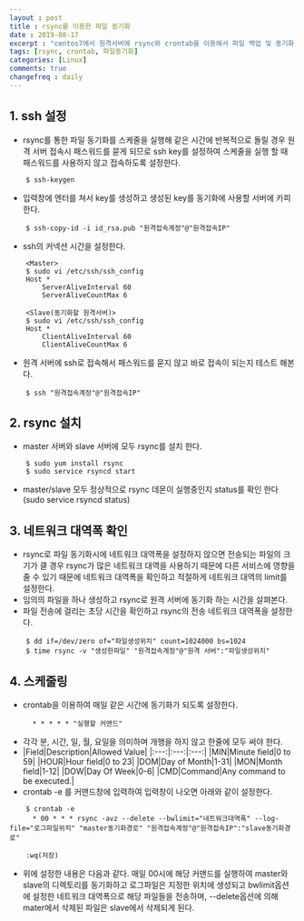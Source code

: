 ```yaml
---
layout : post
title : rsync를 이용한 파일 동기화 
date : 2019-08-17
excerpt : "centos7에서 원격서버에 rsync와 crontab을 이용해서 파일 백업 및 동기화 하기                                          "
tags: [rsync, crontab, 파일동기화]
categories: [Linux]
comments: true
changefreq : daily
---
```




## 1. ssh 설정 

- rsync를 통한 파일 동기화를 스케줄을 실행해 같은 시간에 반복적으로 돌릴 경우 원격 서버 접속시 패스워드를 묻게 되므로 ssh key를 설정하여 스케줄을 실행 할 때 패스워드를 사용하지 않고 접속하도록 설정한다.
~~~ shell
    $ ssh-keygen
~~~
- 입력창에 엔터를 쳐서 key를 생성하고 생성된 key를 동기화에 사용할 서버에 카피한다. 
~~~ shell
    $ ssh-copy-id -i id_rsa.pub "원격접속계정"@"원격접속IP"
~~~  
- ssh의 커넥션 시간을 설정한다. 
~~~ shell
    <Master> 
    $ sudo vi /etc/ssh/ssh_config
    Host *
        ServerAliveInterval 60
        ServerAliveCountMax 6

    <Slave(동기화할 원격서버)>
    $ sudo vi /etc/ssh/ssh_config
    Host *
        ClientAliveInterval 60
        ClientAliveCountMax 6
~~~  
- 원격 서버에 ssh로 접속해서 패스워드를 묻지 않고 바로 접속이 되는지 테스트 해본다. 
~~~ shell
    $ ssh "원격접속계정"@"원격접속IP"
~~~

## 2. rsync 설치 

- master 서버와 slave 서버에 모두 rsync를 설치 한다. 
~~~ shell
    $ sudo yum install rsync
    $ sudo service rsyncd start
~~~
- master/slave 모두 정상적으로 rsync 데몬이 실행중인지 status를 확인 한다(sudo service rsyncd status)

## 3. 네트워크 대역폭 확인 

- rsync로 파일 동기화시에 네트워크 대역폭을 설정하지 않으면 전송되는 파일의 크기가 클 경우 rsync가 많은 네트워크 대역을 사용하기 때문에 다른 서비스에 영향을 줄 수 있기 때문에 네트워크 대역폭을 확인하고 적절하게 네트워크 대역의 limit를 설정한다.  
- 임의의 파일을 하나 생성하고 rsync로 원격 서버에 동기화 하는 시간을 살펴본다. 
- 파일 전송에 걸리는 초당 시간을 확인하고 rsync의 전송 네트워크 대역폭을 설정한다.
~~~ shell
    $ dd if=/dev/zero of="파일생성위치" count=1024000 bs=1024
    $ time rsync -v "생성한파일" "원격접속계정"@"원격 서버":"파일생성위치"
~~~

## 4. 스케줄링

- crontab을 이용하여 매일 같은 시간에 동기화가 되도록 설정한다. 
~~~ shell
    　* * * * * "실행할 커맨드"
~~~
- 각각 분, 시간, 일, 월, 요일을 의미하며 개행을 하지 않고 한줄에 모두 써야 한다. 
- |Field|Description|Allowed Value|
|:---:|:---:|:---:|
|MIN|Minute field|0 to 59|
|HOUR|Hour field|0 to 23|
|DOM|Day of Month|1-31|
|MON|Month field|1-12|
|DOW|Day Of Week|0-6|
|CMD|Command|Any command to be executed.|
- crontab -e 를 커맨드창에 입력하여 입력창이 나오면 아래와 같이 설정한다. 
~~~ shell
    $ crontab -e 
    　* 00 * * * rsync -avz --delete --bwlimit="네트워크대역폭" --log-file="로그파일위치" "master동기화경로" "원격접속계정"@"원격접속IP":"slave동기화경로"
~~~
~~~ shell
    :wq(저장)
~~~
- 위에 설정한 내용은 다음과 같다. 매일 00시에 해당 커맨드를 실행하여 master와 slave의 디렉토리를 동기화하고 로그파일은 지정한 위치에 생성되고 bwlimit옵션에 설정한 네트워크 대역폭으로 해당 파일들을 전송하며, --delete옵션에 의해 mater에서 삭제된 파일은 slave에서 삭제되게 된다. 
